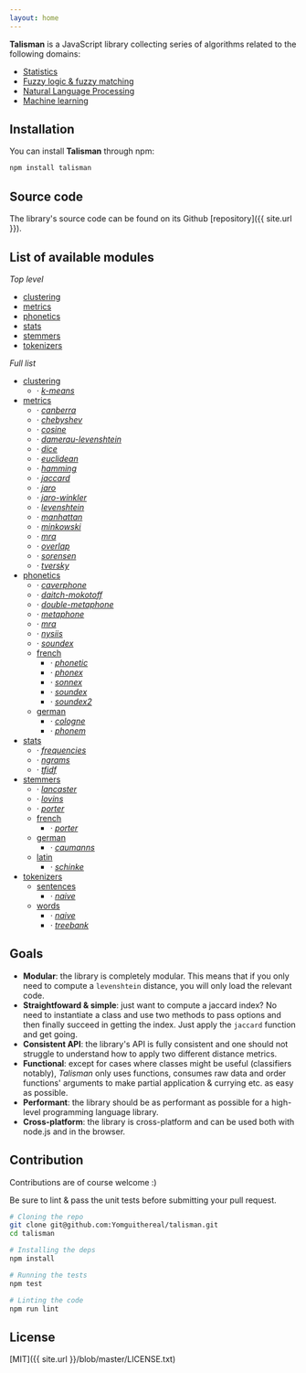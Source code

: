 ```yaml
---
layout: home
---
```


**Talisman** is a JavaScript library collecting series of algorithms related to the following domains:

* [Statistics](https://en.wikipedia.org/wiki/Statistics)
* [Fuzzy logic & fuzzy matching](https://en.wikipedia.org/wiki/Approximate_string_matching)
* [Natural Language Processing](https://en.wikipedia.org/wiki/Natural_language_processing)
* [Machine learning](https://en.wikipedia.org/wiki/Machine_learning)

## Installation

You can install **Talisman** through npm:

```bash
npm install talisman
```

## Source code

The library's source code can be found on its Github [repository]({{ site.url }}).

## List of available modules

*Top level*

<div class="modules-list">
  <ul>
    <li>
      <a href="{{ site.baseurl }}/clustering">clustering</a>
    </li>
    <li>
      <a href="{{ site.baseurl }}/metrics">metrics</a>
    </li>
    <li>
      <a href="{{ site.baseurl }}/phonetics">phonetics</a>
    </li>
    <li>
      <a href="{{ site.baseurl }}/stats">stats</a>
    </li>
    <li>
      <a href="{{ site.baseurl }}/stemmers">stemmers</a>
    </li>
    <li>
      <a href="{{ site.baseurl }}/tokenizers">tokenizers</a>
    </li>
  </ul>
</div>

*Full list*

<div class="modules-list">
  <ul>
    <li>
      <a href="{{ site.baseurl }}/clustering">clustering</a>
      <ul>
        <li>&middot; <em><a href="{{ site.baseurl }}/clustering#k-means">k-means</a></em></li>
      </ul>
    </li>
    <li>
      <a href="{{ site.baseurl }}/metrics">metrics</a>
      <ul>
        <li>&middot; <em><a href="{{ site.baseurl }}/metrics#canberra">canberra</a></em></li>
        <li>&middot; <em><a href="{{ site.baseurl }}/metrics#chebyshev">chebyshev</a></em></li>
        <li>&middot; <em><a href="{{ site.baseurl }}/metrics#cosine">cosine</a></em></li>
        <li>&middot; <em><a href="{{ site.baseurl }}/metrics#damerau-levenshtein">damerau-levenshtein</a></em></li>
        <li>&middot; <em><a href="{{ site.baseurl }}/metrics#dice">dice</a></em></li>
        <li>&middot; <em><a href="{{ site.baseurl }}/metrics#euclidean">euclidean</a></em></li>
        <li>&middot; <em><a href="{{ site.baseurl }}/metrics#hamming">hamming</a></em></li>
        <li>&middot; <em><a href="{{ site.baseurl }}/metrics#jaccard">jaccard</a></em></li>
        <li>&middot; <em><a href="{{ site.baseurl }}/metrics#jaro">jaro</a></em></li>
        <li>&middot; <em><a href="{{ site.baseurl }}/metrics#jaro-winkler">jaro-winkler</a></em></li>
        <li>&middot; <em><a href="{{ site.baseurl }}/metrics#levenshtein">levenshtein</a></em></li>
        <li>&middot; <em><a href="{{ site.baseurl }}/metrics#manhattan">manhattan</a></em></li>
        <li>&middot; <em><a href="{{ site.baseurl }}/metrics#minkowski">minkowski</a></em></li>
        <li>&middot; <em><a href="{{ site.baseurl }}/metrics#mra">mra</a></em></li>
        <li>&middot; <em><a href="{{ site.baseurl }}/metrics#overlap">overlap</a></em></li>
        <li>&middot; <em><a href="{{ site.baseurl }}/metrics#sorensen">sorensen</a></em></li>
        <li>&middot; <em><a href="{{ site.baseurl }}/metrics#tversky">tversky</a></em></li>
      </ul>
    </li>
    <li>
      <a href="{{ site.baseurl }}/phonetics">phonetics</a>
      <ul>
        <li>&middot; <em><a href="{{ site.baseurl }}/phonetics#caverphone">caverphone</a></em></li>
        <li>&middot; <em><a href="{{ site.baseurl }}/phonetics#daitch-mokotoff">daitch-mokotoff</a></em></li>
        <li>&middot; <em><a href="{{ site.baseurl }}/phonetics#double-metaphone">double-metaphone</a></em></li>
        <li>&middot; <em><a href="{{ site.baseurl }}/phonetics#metaphone">metaphone</a></em></li>
        <li>&middot; <em><a href="{{ site.baseurl }}/phonetics#mra">mra</a></em></li>
        <li>&middot; <em><a href="{{ site.baseurl }}/phonetics#nysiis">nysiis</a></em></li>
        <li>&middot; <em><a href="{{ site.baseurl }}/phonetics#soundex">soundex</a></em></li>
        <li>
          <a href="{{ site.baseurl }}/phonetics/french">french</a>
          <ul>
            <li>&middot; <em><a href="{{ site.baseurl }}/phonetics/french#phonetic">phonetic</a></em></li>
            <li>&middot; <em><a href="{{ site.baseurl }}/phonetics/french#phonex">phonex</a></em></li>
            <li>&middot; <em><a href="{{ site.baseurl }}/phonetics/french#sonnex">sonnex</a></em></li>
            <li>&middot; <em><a href="{{ site.baseurl }}/phonetics/french#soundex">soundex</a></em></li>
            <li>&middot; <em><a href="{{ site.baseurl }}/phonetics/french#soundex2">soundex2</a></em></li>
          </ul>
        </li>
        <li>
          <a href="{{ site.baseurl }}/phonetics/german">german</a>
          <ul>
            <li>&middot; <em><a href="{{ site.baseurl }}/phonetics/german#cologne">cologne</a></em></li>
            <li>&middot; <em><a href="{{ site.baseurl }}/phonetics/german#phonem">phonem</a></em></li>
          </ul>
        </li>
      </ul>
    </li>
    <li>
      <a href="{{ site.baseurl }}/stats">stats</a>
      <ul>
        <li>&middot; <em><a href="{{ site.baseurl }}/stats#frequencies">frequencies</a></em></li>
        <li>&middot; <em><a href="{{ site.baseurl }}/stats#ngrams">ngrams</a></em></li>
        <li>&middot; <em><a href="{{ site.baseurl }}/stats#tfidf">tfidf</a></em></li>
      </ul>
    </li>
    <li>
      <a href="{{ site.baseurl }}/stemmers">stemmers</a>
      <ul>
        <li>&middot; <em><a href="{{ site.baseurl }}/stemmers#lancaster">lancaster</a></em></li>
        <li>&middot; <em><a href="{{ site.baseurl }}/stemmers#lovins">lovins</a></em></li>
        <li>&middot; <em><a href="{{ site.baseurl }}/stemmers#porter">porter</a></em></li>
        <li>
          <a href="{{ site.baseurl }}/stemmers/french">french</a>
          <ul>
            <li>&middot; <em><a href="{{ site.baseurl }}/stemmers/french#porter">porter</a></em></li>
          </ul>
        </li>
        <li>
          <a href="{{ site.baseurl }}/stemmers/german">german</a>
          <ul>
            <li>&middot; <em><a href="{{ site.baseurl }}/stemmers/german#caumanns">caumanns</a></em></li>
          </ul>
        </li>
        <li>
          <a href="{{ site.baseurl }}/stemmers/latin">latin</a>
          <ul>
            <li>&middot; <em><a href="{{ site.baseurl }}/stemmers/latin#schinke">schinke</a></em></li>
          </ul>
        </li>
      </ul>
    </li>
    <li>
      <a href="{{ site.baseurl }}/tokenizers">tokenizers</a>
      <ul>
        <li>
          <a href="{{ site.baseurl }}/tokenizers/sentences">sentences</a>
          <ul>
            <li>&middot; <em><a href="{{ site.baseurl }}/tokenizers/sentences#naive">naive</a></em></li>
          </ul>
        </li>
        <li>
          <a href="{{ site.baseurl }}/tokenizers/words">words</a>
          <ul>
            <li>&middot; <em><a href="{{ site.baseurl }}/tokenizers/words#naive">naive</a></em></li>
            <li>&middot; <em><a href="{{ site.baseurl }}/tokenizers/words#treebank">treebank</a></em></li>
          </ul>
        </li>
      </ul>
    </li>
  </ul>
</div>

## Goals

* **Modular**: the library is completely modular. This means that if you only need to compute a `levenshtein` distance, you will only load the relevant code.
* **Straightfoward & simple**: just want to compute a jaccard index? No need to instantiate a class and use two methods to pass options and then finally succeed in getting the index. Just apply the `jaccard` function and get going.
* **Consistent API**: the library's API is fully consistent and one should not struggle to understand how to apply two different distance metrics.
* **Functional**: except for cases where classes might be useful (classifiers notably), *Talisman* only uses functions, consumes raw data and order functions' arguments to make partial application & currying etc. as easy as possible.
* **Performant**: the library should be as performant as possible for a high-level programming language library.
* **Cross-platform**: the library is cross-platform and can be used both with node.js and in the browser.

## Contribution

Contributions are of course welcome :)

Be sure to lint & pass the unit tests before submitting your pull request.

```bash
# Cloning the repo
git clone git@github.com:Yomguithereal/talisman.git
cd talisman

# Installing the deps
npm install

# Running the tests
npm test

# Linting the code
npm run lint
```

## License

[MIT]({{ site.url }}/blob/master/LICENSE.txt)
